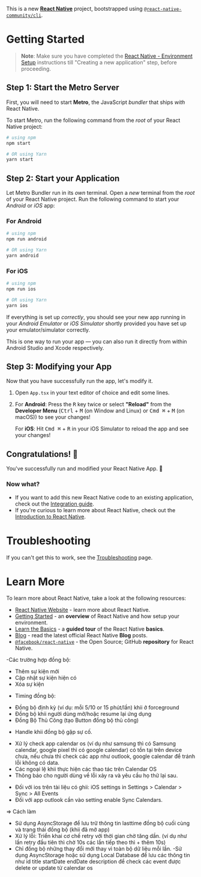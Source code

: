 This is a new [**React Native**](https://reactnative.dev) project, bootstrapped using [`@react-native-community/cli`](https://github.com/react-native-community/cli).

# Getting Started

>**Note**: Make sure you have completed the [React Native - Environment Setup](https://reactnative.dev/docs/environment-setup) instructions till "Creating a new application" step, before proceeding.

## Step 1: Start the Metro Server

First, you will need to start **Metro**, the JavaScript _bundler_ that ships _with_ React Native.

To start Metro, run the following command from the _root_ of your React Native project:

```bash
# using npm
npm start

# OR using Yarn
yarn start
```

## Step 2: Start your Application

Let Metro Bundler run in its _own_ terminal. Open a _new_ terminal from the _root_ of your React Native project. Run the following command to start your _Android_ or _iOS_ app:

### For Android

```bash
# using npm
npm run android

# OR using Yarn
yarn android
```

### For iOS

```bash
# using npm
npm run ios

# OR using Yarn
yarn ios
```

If everything is set up _correctly_, you should see your new app running in your _Android Emulator_ or _iOS Simulator_ shortly provided you have set up your emulator/simulator correctly.

This is one way to run your app — you can also run it directly from within Android Studio and Xcode respectively.

## Step 3: Modifying your App

Now that you have successfully run the app, let's modify it.

1. Open `App.tsx` in your text editor of choice and edit some lines.
2. For **Android**: Press the <kbd>R</kbd> key twice or select **"Reload"** from the **Developer Menu** (<kbd>Ctrl</kbd> + <kbd>M</kbd> (on Window and Linux) or <kbd>Cmd ⌘</kbd> + <kbd>M</kbd> (on macOS)) to see your changes!

   For **iOS**: Hit <kbd>Cmd ⌘</kbd> + <kbd>R</kbd> in your iOS Simulator to reload the app and see your changes!

## Congratulations! :tada:

You've successfully run and modified your React Native App. :partying_face:

### Now what?

- If you want to add this new React Native code to an existing application, check out the [Integration guide](https://reactnative.dev/docs/integration-with-existing-apps).
- If you're curious to learn more about React Native, check out the [Introduction to React Native](https://reactnative.dev/docs/getting-started).

# Troubleshooting

If you can't get this to work, see the [Troubleshooting](https://reactnative.dev/docs/troubleshooting) page.

# Learn More

To learn more about React Native, take a look at the following resources:

- [React Native Website](https://reactnative.dev) - learn more about React Native.
- [Getting Started](https://reactnative.dev/docs/environment-setup) - an **overview** of React Native and how setup your environment.
- [Learn the Basics](https://reactnative.dev/docs/getting-started) - a **guided tour** of the React Native **basics**.
- [Blog](https://reactnative.dev/blog) - read the latest official React Native **Blog** posts.
- [`@facebook/react-native`](https://github.com/facebook/react-native) - the Open Source; GitHub **repository** for React Native.




 -Các trường hợp đồng bộ:
+ Thêm sự kiện mới
+ Cập nhật sự kiện hiện có
+ Xóa sự kiện

- Timing đồng bộ:
+ Đồng bộ định kỳ (ví dụ: mỗi 5/10 or 15 phút/lần) khii ở forceground
+ Đồng bộ khii người dùng mở/hoặc resume lại ứng dụng
+ Đồng Bộ Thủ Công (tạo Button đồng bộ thủ công)

- Handle khii đồng bộ gặp sự cố.
+ Xử lý check app calendar os (ví dụ như samsung thì có Samsung calendar, google pixel thì có google calendar) có tồn tại trên device chưa, nếu chưa thì check các app như outlook, google calendar để tránh lỗi không có data.
+ Các ngoại lệ khii thực hiện các thao tác trên Calendar OS
+ Thông báo cho người dùng về lỗi xảy ra và yêu cầu họ thử lại sau.

- Đối với ios trên tài liệu có ghii: iOS settings in Settings > Calendar > Sync > All Events
- Đối với app outlook cần vào setting enable Sync Calendars.

=> Cách làm
- Sử dụng AsyncStorage để lưu trữ thông tin lasttime đồng bộ cuối cùng và trạng thái đồng bộ (khii đã mở app)
- Xử lý lỗi: Triển khai cơ chế retry với thời gian chờ tăng dần. (ví dụ như lần retry đầu tiên thì chờ 10s các lần tiếp theo thì + thêm 10s)
- Chỉ đồng bộ những thay đổi mới thay vì toàn bộ dữ liệu mỗi lần.
-Sử dụng AsyncStorage hoặc sử dụng  Local Database  để lưu các thông tin như 
    id
    title
    startDate
    endDate
    description
 để check các event được delete or update từ calendar os
